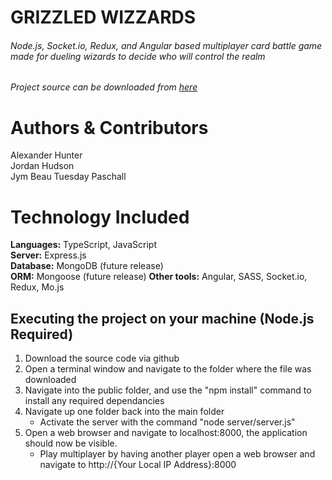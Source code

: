 # GRIZZLED WIZZARDS

###### Node.js, Socket.io, Redux, and Angular based multiplayer card battle game made for dueling wizards to decide who will control the realm

###### Project source can be downloaded from [here](https://github.com/alexanderhunter80/wizards.git)

# Authors & Contributors

Alexander Hunter  
Jordan Hudson  
Jym Beau Tuesday Paschall

# Technology Included

**Languages:** TypeScript, JavaScript  
**Server:** Express.js  
**Database:** MongoDB (future release)  
**ORM:** Mongoose (future release)
**Other tools:** Angular, SASS, Socket.io, Redux, Mo.js

## Executing the project on your machine (Node.js Required)

1. Download the source code via github
2. Open a terminal window and navigate to the folder where the file was downloaded
3. Navigate into the public folder, and use the "npm install" command to install any required dependancies
4. Navigate up one folder back into the main folder
   - Activate the server with the command "node server/server.js"
5. Open a web browser and navigate to localhost:8000, the application should now be visible.
   - Play multiplayer by having another player open a web browser and navigate to http://{Your Local IP Address}:8000
